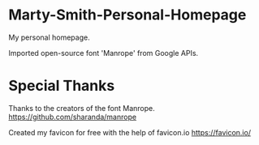 # Marty-Smith-Personal-Homepage
My personal homepage.

Imported open-source font 'Manrope' from Google APIs.


# Special Thanks

Thanks to the creators of the font Manrope.
https://github.com/sharanda/manrope

Created my favicon for free with the help of favicon.io
https://favicon.io/
